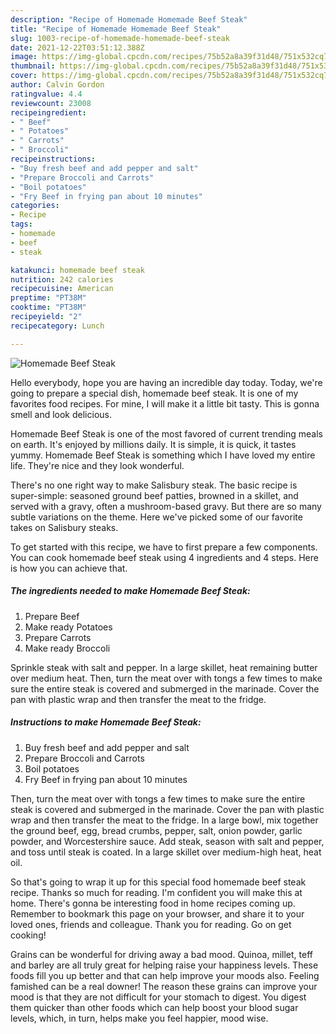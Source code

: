 ```yaml
---
description: "Recipe of Homemade Homemade Beef Steak"
title: "Recipe of Homemade Homemade Beef Steak"
slug: 1003-recipe-of-homemade-homemade-beef-steak
date: 2021-12-22T03:51:12.388Z
image: https://img-global.cpcdn.com/recipes/75b52a8a39f31d48/751x532cq70/homemade-beef-steak-recipe-main-photo.jpg
thumbnail: https://img-global.cpcdn.com/recipes/75b52a8a39f31d48/751x532cq70/homemade-beef-steak-recipe-main-photo.jpg
cover: https://img-global.cpcdn.com/recipes/75b52a8a39f31d48/751x532cq70/homemade-beef-steak-recipe-main-photo.jpg
author: Calvin Gordon
ratingvalue: 4.4
reviewcount: 23008
recipeingredient:
- " Beef"
- " Potatoes"
- " Carrots"
- " Broccoli"
recipeinstructions:
- "Buy fresh beef and add pepper and salt"
- "Prepare Broccoli and Carrots"
- "Boil potatoes"
- "Fry Beef in frying pan about 10 minutes"
categories:
- Recipe
tags:
- homemade
- beef
- steak

katakunci: homemade beef steak 
nutrition: 242 calories
recipecuisine: American
preptime: "PT38M"
cooktime: "PT38M"
recipeyield: "2"
recipecategory: Lunch

---
```



![Homemade Beef Steak](https://img-global.cpcdn.com/recipes/75b52a8a39f31d48/751x532cq70/homemade-beef-steak-recipe-main-photo.jpg)

Hello everybody, hope you are having an incredible day today. Today, we're going to prepare a special dish, homemade beef steak. It is one of my favorites food recipes. For mine, I will make it a little bit tasty. This is gonna smell and look delicious.

Homemade Beef Steak is one of the most favored of current trending meals on earth. It's enjoyed by millions daily. It is simple, it is quick, it tastes yummy. Homemade Beef Steak is something which I have loved my entire life. They're nice and they look wonderful.

There&#39;s no one right way to make Salisbury steak. The basic recipe is super-simple: seasoned ground beef patties, browned in a skillet, and served with a gravy, often a mushroom-based gravy. But there are so many subtle variations on the theme. Here we&#39;ve picked some of our favorite takes on Salisbury steaks.


To get started with this recipe, we have to first prepare a few components. You can cook homemade beef steak using 4 ingredients and 4 steps. Here is how you can achieve that.

<!--inarticleads1-->

##### The ingredients needed to make Homemade Beef Steak:

1. Prepare  Beef
1. Make ready  Potatoes
1. Prepare  Carrots
1. Make ready  Broccoli


Sprinkle steak with salt and pepper. In a large skillet, heat remaining butter over medium heat. Then, turn the meat over with tongs a few times to make sure the entire steak is covered and submerged in the marinade. Cover the pan with plastic wrap and then transfer the meat to the fridge. 

<!--inarticleads2-->

##### Instructions to make Homemade Beef Steak:

1. Buy fresh beef and add pepper and salt
1. Prepare Broccoli and Carrots
1. Boil potatoes
1. Fry Beef in frying pan about 10 minutes


Then, turn the meat over with tongs a few times to make sure the entire steak is covered and submerged in the marinade. Cover the pan with plastic wrap and then transfer the meat to the fridge. In a large bowl, mix together the ground beef, egg, bread crumbs, pepper, salt, onion powder, garlic powder, and Worcestershire sauce. Add steak, season with salt and pepper, and toss until steak is coated. In a large skillet over medium-high heat, heat oil. 

So that's going to wrap it up for this special food homemade beef steak recipe. Thanks so much for reading. I'm confident you will make this at home. There's gonna be interesting food in home recipes coming up. Remember to bookmark this page on your browser, and share it to your loved ones, friends and colleague. Thank you for reading. Go on get cooking!

Grains can be wonderful for driving away a bad mood. Quinoa, millet, teff and barley are all truly great for helping raise your happiness levels. These foods fill you up better and that can help improve your moods also. Feeling famished can be a real downer! The reason these grains can improve your mood is that they are not difficult for your stomach to digest. You digest them quicker than other foods which can help boost your blood sugar levels, which, in turn, helps make you feel happier, mood wise.
